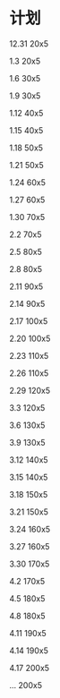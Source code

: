 # 计划

12.31 20x5 

1.3 20x5 

1.6 30x5 

1.9 30x5 

1.12 40x5 

1.15 40x5 

1.18 50x5 

1.21 50x5 

1.24 60x5 

1.27 60x5 

1.30 70x5 

2.2 70x5 

2.5 80x5 

2.8 80x5 

2.11 90x5 

2.14 90x5 

2.17 100x5 

2.20 100x5 

2.23 110x5 

2.26 110x5 

2.29 120x5 

3.3 120x5 

3.6 130x5 

3.9 130x5 

3.12 140x5 

3.15 140x5 

3.18 150x5 

3.21 150x5 

3.24 160x5 

3.27 160x5 

3.30 170x5 

4.2 170x5 

4.5 180x5 

4.8 180x5 

4.11 190x5 

4.14 190x5 

4.17 200x5 

... 200x5

